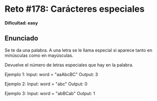 # Reto #178: Carácteres especiales

#### Dificultad: easy

## Enunciado

Se te da una palabra. A una letra se le llama especial si aparece tanto en minúsculas como en mayúsculas.

Devuelve el número de letras especiales que hay en la palabra.

Ejemplo 1:
Input: word = "aaAbcBC"
Output: 3

Ejemplo 2:
Input: word = "abc"
Output: 0

Ejemplo 3:
Input: word = "abBCab"
Output: 1
